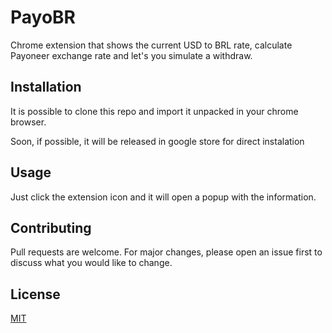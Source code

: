 # PayoBR

Chrome extension that shows the current USD to BRL rate, calculate Payoneer exchange rate and let's you simulate a withdraw.

## Installation

It is possible to clone this repo and import it unpacked in your chrome browser.

Soon, if possible, it will be released in google store for direct instalation


## Usage
Just click the extension icon and it will open a popup with the information.

## Contributing
Pull requests are welcome. For major changes, please open an issue first to discuss what you would like to change.

## License
[MIT](https://choosealicense.com/licenses/mit/)
